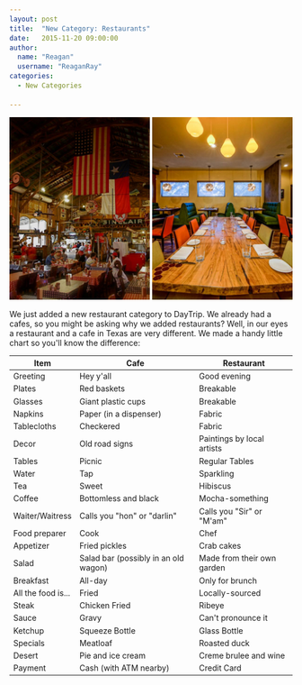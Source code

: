 ```yaml
---
layout: post
title:  "New Category: Restaurants"
date:   2015-11-20 09:00:00
author:
  name: "Reagan"
  username: "ReaganRay"
categories:
  - New Categories

---
```


![Cafes vs Restaurants](/assets/img/cafevsrestaurant.jpg)

We just added a new restaurant category to DayTrip. We already had a cafes, so you might be asking why we added restaurants? Well, in our eyes a restaurant and a cafe in Texas are very different. We made a handy little chart so you'll know the difference:

|Item                     |Cafe                                 |Restaurant                 |
|-------------------------|-------------------------------------|---------------------------|
|Greeting                 |Hey y'all                            |Good evening               |
|Plates                   |Red baskets                          |Breakable                  |
|Glasses                  |Giant plastic cups                   |Breakable                  |
|Napkins                  |Paper (in a dispenser)               |Fabric                     |
|Tablecloths              |Checkered                            |Fabric                     |
|Decor                    |Old road signs                       |Paintings by local artists |
|Tables                   |Picnic                               |Regular Tables             |     
|Water                    |Tap                                  |Sparkling                  |
|Tea                      |Sweet                                |Hibiscus                   |
|Coffee                   |Bottomless and black                 |Mocha-something            |
|Waiter/Waitress          |Calls you "hon" or "darlin"          |Calls you "Sir" or "M'am"  |
|Food preparer            |Cook                                 |Chef                       |
|Appetizer                |Fried pickles                        |Crab cakes                 |
|Salad                    |Salad bar (possibly in an old wagon) |Made from their own garden |          
|Breakfast                |All-day                              |Only for brunch            |
|All the food is...       |Fried                                |Locally-sourced            |
|Steak                    |Chicken Fried                        |Ribeye                     |
|Sauce                    |Gravy                                |Can't pronounce it         |
|Ketchup                  |Squeeze Bottle                       |Glass Bottle               |
|Specials                 |Meatloaf                             |Roasted duck               |
|Desert                   |Pie and ice cream                    |Creme brulee and wine      |
|Payment                  |Cash (with ATM nearby)               |Credit Card                |
